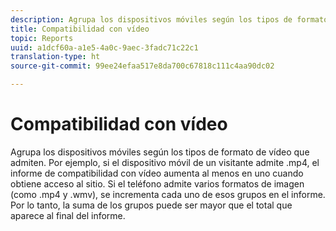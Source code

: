 ```yaml
---
description: Agrupa los dispositivos móviles según los tipos de formato de vídeo que admiten. Por ejemplo, si el dispositivo móvil de un visitante admite .mp4, el informe de compatibilidad con vídeo aumenta al menos en uno cuando obtiene acceso al sitio. Si el teléfono admite varios formatos de imagen (como .mp4 y .wmv), se incrementa cada uno de esos grupos en el informe. Por lo tanto, la suma de los grupos puede ser mayor que el total que aparece al final del informe.
title: Compatibilidad con vídeo
topic: Reports
uuid: a1dcf60a-a1e5-4a0c-9aec-3fadc71c22c1
translation-type: ht
source-git-commit: 99ee24efaa517e8da700c67818c111c4aa90dc02

---
```



# Compatibilidad con vídeo

Agrupa los dispositivos móviles según los tipos de formato de vídeo que admiten. Por ejemplo, si el dispositivo móvil de un visitante admite .mp4, el informe de compatibilidad con vídeo aumenta al menos en uno cuando obtiene acceso al sitio. Si el teléfono admite varios formatos de imagen (como .mp4 y .wmv), se incrementa cada uno de esos grupos en el informe. Por lo tanto, la suma de los grupos puede ser mayor que el total que aparece al final del informe.

